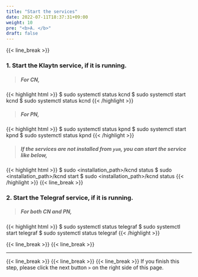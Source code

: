 ```yaml
---
title: "Start the services"
date: 2022-07-11T18:37:31+09:00
weight: 10
pre: "<b>A. </b>"
draft: false
---
```


{{< line_break >}}
### 1. Start the Klaytn service, if it is running.

>##### For CN,
{{< highlight html >}}
$ sudo systemctl status kcnd
$ sudo systemctl start kcnd
$ sudo systemctl status kcnd
{{< /highlight >}}

>##### For PN,
{{< highlight html >}}
$ sudo systemctl status kpnd
$ sudo systemctl start kpnd
$ sudo systemctl status kpnd
{{< /highlight >}}

>##### If the services are not installed from ```yum```, you can start the service like below,
{{< highlight html >}}
$ sudo <installation_path>/kcnd status
$ sudo <installation_path>/kcnd start
$ sudo <installation_path>/kcnd status
{{< /highlight >}}
{{< line_break >}}
### 2. Start the Telegraf service, if it is running.
>##### For both CN and PN,
{{< highlight html >}}
$ sudo systemctl status telegraf
$ sudo systemctl start telegraf
$ sudo systemctl status telegraf
{{< /highlight >}}


{{< line_break >}}
{{< line_break >}}

---
{{< line_break >}}
{{< line_break >}}
{{< line_break >}}
If you finish this step, please click the next button ```>``` on the right side of this page.
